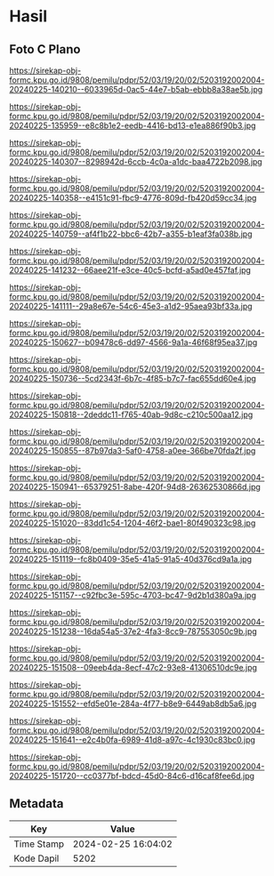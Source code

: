 # Hasil

## Foto C Plano

https://sirekap-obj-formc.kpu.go.id/9808/pemilu/pdpr/52/03/19/20/02/5203192002004-20240225-140210--6033965d-0ac5-44e7-b5ab-ebbb8a38ae5b.jpg

https://sirekap-obj-formc.kpu.go.id/9808/pemilu/pdpr/52/03/19/20/02/5203192002004-20240225-135959--e8c8b1e2-eedb-4416-bd13-e1ea886f90b3.jpg

https://sirekap-obj-formc.kpu.go.id/9808/pemilu/pdpr/52/03/19/20/02/5203192002004-20240225-140307--8298942d-6ccb-4c0a-a1dc-baa4722b2098.jpg

https://sirekap-obj-formc.kpu.go.id/9808/pemilu/pdpr/52/03/19/20/02/5203192002004-20240225-140358--e4151c91-fbc9-4776-809d-fb420d59cc34.jpg

https://sirekap-obj-formc.kpu.go.id/9808/pemilu/pdpr/52/03/19/20/02/5203192002004-20240225-140759--af4f1b22-bbc6-42b7-a355-b1eaf3fa038b.jpg

https://sirekap-obj-formc.kpu.go.id/9808/pemilu/pdpr/52/03/19/20/02/5203192002004-20240225-141232--66aee21f-e3ce-40c5-bcfd-a5ad0e457faf.jpg

https://sirekap-obj-formc.kpu.go.id/9808/pemilu/pdpr/52/03/19/20/02/5203192002004-20240225-141111--29a8e67e-54c6-45e3-a1d2-95aea93bf33a.jpg

https://sirekap-obj-formc.kpu.go.id/9808/pemilu/pdpr/52/03/19/20/02/5203192002004-20240225-150627--b09478c6-dd97-4566-9a1a-46f68f95ea37.jpg

https://sirekap-obj-formc.kpu.go.id/9808/pemilu/pdpr/52/03/19/20/02/5203192002004-20240225-150736--5cd2343f-6b7c-4f85-b7c7-fac655dd60e4.jpg

https://sirekap-obj-formc.kpu.go.id/9808/pemilu/pdpr/52/03/19/20/02/5203192002004-20240225-150818--2deddc11-f765-40ab-9d8c-c210c500aa12.jpg

https://sirekap-obj-formc.kpu.go.id/9808/pemilu/pdpr/52/03/19/20/02/5203192002004-20240225-150855--87b97da3-5af0-4758-a0ee-366be70fda2f.jpg

https://sirekap-obj-formc.kpu.go.id/9808/pemilu/pdpr/52/03/19/20/02/5203192002004-20240225-150941--65379251-8abe-420f-94d8-26362530866d.jpg

https://sirekap-obj-formc.kpu.go.id/9808/pemilu/pdpr/52/03/19/20/02/5203192002004-20240225-151020--83dd1c54-1204-46f2-bae1-80f490323c98.jpg

https://sirekap-obj-formc.kpu.go.id/9808/pemilu/pdpr/52/03/19/20/02/5203192002004-20240225-151119--fc8b0409-35e5-41a5-91a5-40d376cd9a1a.jpg

https://sirekap-obj-formc.kpu.go.id/9808/pemilu/pdpr/52/03/19/20/02/5203192002004-20240225-151157--c92fbc3e-595c-4703-bc47-9d2b1d380a9a.jpg

https://sirekap-obj-formc.kpu.go.id/9808/pemilu/pdpr/52/03/19/20/02/5203192002004-20240225-151238--16da54a5-37e2-4fa3-8cc9-787553050c9b.jpg

https://sirekap-obj-formc.kpu.go.id/9808/pemilu/pdpr/52/03/19/20/02/5203192002004-20240225-151508--09eeb4da-8ecf-47c2-93e8-41306510dc9e.jpg

https://sirekap-obj-formc.kpu.go.id/9808/pemilu/pdpr/52/03/19/20/02/5203192002004-20240225-151552--efd5e01e-284a-4f77-b8e9-6449ab8db5a6.jpg

https://sirekap-obj-formc.kpu.go.id/9808/pemilu/pdpr/52/03/19/20/02/5203192002004-20240225-151641--e2c4b0fa-6989-41d8-a97c-4c1930c83bc0.jpg

https://sirekap-obj-formc.kpu.go.id/9808/pemilu/pdpr/52/03/19/20/02/5203192002004-20240225-151720--cc0377bf-bdcd-45d0-84c6-d16caf8fee6d.jpg


## Metadata

| Key        | Value               |
| ---------- | ------------------- |
| Time Stamp | 2024-02-25 16:04:02 |
| Kode Dapil | 5202                |



